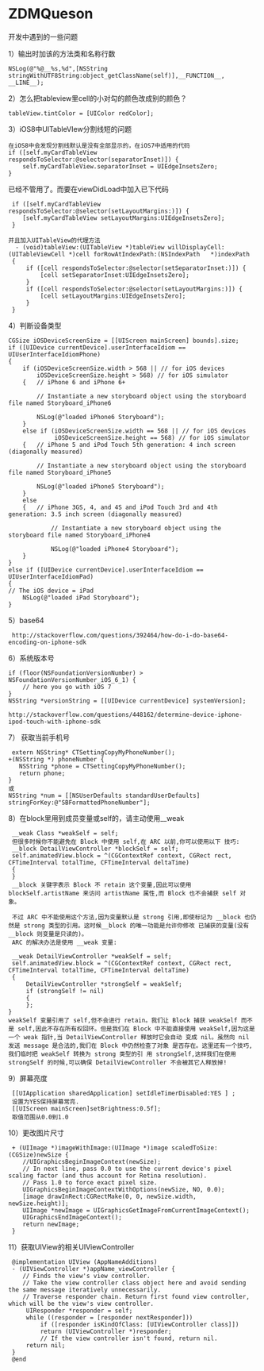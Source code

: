 # ZDMQueson
开发中遇到的一些问题

1）输出时加该的方法类和名称行数 

    NSLog(@"%@__%s,%d",[NSString stringWithUTF8String:object_getClassName(self)],__FUNCTION__, __LINE__);
   
2）怎么把tableview里cell的小对勾的颜色改成别的颜色？

    tableView.tintColor = [UIColor redColor];
   
3）iOS8中UITableVIew分割线短的问题

    在iOS8中会发现分割线默认是没有全部显示的，在iOS7中适用的代码
    if ([self.myCardTableView respondsToSelector:@selector(separatorInset)]) {
        self.myCardTableView.separatorInset = UIEdgeInsetsZero;
    }
    
   已经不管用了。而要在viewDidLoad中加入已下代码

     if ([self.myCardTableView respondsToSelector:@selector(setLayoutMargins:)]) {
        [self.myCardTableView setLayoutMargins:UIEdgeInsetsZero];
     }
     
    并且加入UITableView的代理方法
      - (void)tableView:(UITableView *)tableView willDisplayCell:(UITableViewCell *)cell forRowAtIndexPath:(NSIndexPath   *)indexPath
     {
         if ([cell respondsToSelector:@selector(setSeparatorInset:)]) {
             [cell setSeparatorInset:UIEdgeInsetsZero];
         }
         if ([cell respondsToSelector:@selector(setLayoutMargins:)]) {
             [cell setLayoutMargins:UIEdgeInsetsZero];
         }
     }

4）判断设备类型

    CGSize iOSDeviceScreenSize = [[UIScreen mainScreen] bounds].size;
    if ([UIDevice currentDevice].userInterfaceIdiom == UIUserInterfaceIdiomPhone)
    {
        if (iOSDeviceScreenSize.width > 568 || // for iOS devices
            iOSDeviceScreenSize.height > 568) // for iOS simulator
        {   // iPhone 6 and iPhone 6+

            // Instantiate a new storyboard object using the storyboard file named Storyboard_iPhone6

            NSLog(@"loaded iPhone6 Storyboard");
        }
        else if (iOSDeviceScreenSize.width == 568 || // for iOS devices
                 iOSDeviceScreenSize.height == 568) // for iOS simulator
        {   // iPhone 5 and iPod Touch 5th generation: 4 inch screen (diagonally measured)

            // Instantiate a new storyboard object using the storyboard file named Storyboard_iPhone5

            NSLog(@"loaded iPhone5 Storyboard");
        }
        else
        {   // iPhone 3GS, 4, and 4S and iPod Touch 3rd and 4th generation: 3.5 inch screen (diagonally measured)

                // Instantiate a new storyboard object using the storyboard file named Storyboard_iPhone4

                NSLog(@"loaded iPhone4 Storyboard");
        }
    }
    else if ([UIDevice currentDevice].userInterfaceIdiom == UIUserInterfaceIdiomPad)
    {  
    // The iOS device = iPad
        NSLog(@"loaded iPad Storyboard");
    }
    
5）base64
     
     http://stackoverflow.com/questions/392464/how-do-i-do-base64-encoding-on-iphone-sdk
       
6）系统版本号

    if (floor(NSFoundationVersionNumber) > NSFoundationVersionNumber_iOS_6_1) {
        // here you go with iOS 7
    }
    NSString *versionString = [[UIDevice currentDevice] systemVersion];
    
    http://stackoverflow.com/questions/448162/determine-device-iphone-ipod-touch-with-iphone-sdk
       
7） 获取当前手机号

     extern NSString* CTSettingCopyMyPhoneNumber();
    +(NSString *) phoneNumber {
       NSString *phone = CTSettingCopyMyPhoneNumber();
       return phone;
    }
    或
    NSString *num = [[NSUserDefaults standardUserDefaults] stringForKey:@"SBFormattedPhoneNumber"];
    
8）在block里用到成员变量或self的，请主动使用__weak

     __weak Class *weakSelf = self;
     但很多时候你不能避免在 Block 中使用 self,在 ARC 以前,你可以使用以下 技巧:
     __block DetailViewController *blockSelf = self;
     self.animatedView.block = ^(CGContextRef context, CGRect rect, CFTimeInterval totalTime, CFTimeInterval deltaTime)
     {
     }
     __block 关键字表示 Block 不 retain 这个变量,因此可以使用 blockSelf.artistName 来访问 artistName 属性,而 Block 也不会捕获 self 对 象。
     
     不过 ARC 中不能使用这个方法,因为变量默认是 strong 引用,即使标记为 __block 也仍然是 strong 类型的引用。这时候__block 的唯一功能是允许你修改 已捕获的变量(没有__block 则变量是只读的)。
     ARC 的解决办法是使用 __weak 变量:
     
     __weak DetailViewController *weakSelf = self;
     self.animatedView.block = ^(CGContextRef context, CGRect rect, CFTimeInterval totalTime, CFTimeInterval deltaTime)
     {
         DetailViewController *strongSelf = weakSelf;
         if (strongSelf != nil)
         {
         };
    }
    weakSelf 变量引用了 self,但不会进行 retain。我们让 Block 捕获 weakSelf 而不是 self,因此不存在所有权回环。但是我们在 Block 中不能直接使用 weakSelf,因为这是一个 weak 指针,当 DetailViewController 释放时它会自动 变成 nil。虽然向 nil 发送 message 是合法的,我们在 Block 中仍然检查了对象 是否存在。这里还有一个技巧,我们临时把 weakSelf 转换为 strong 类型的引 用 strongSelf,这样我们在使用 strongSelf 的时候,可以确保 DetailViewController 不会被其它人释放掉!

9）屏幕亮度

     [[UIApplication sharedApplication] setIdleTimerDisabled:YES ] ;
     设置为YES保持屏幕常亮.
     [[UIScreen mainScreen]setBrightness:0.5f];       
     取值范围从0.0到1.0
     
10）更改图片尺寸

     + (UIImage *)imageWithImage:(UIImage *)image scaledToSize:(CGSize)newSize {
        //UIGraphicsBeginImageContext(newSize);
        // In next line, pass 0.0 to use the current device's pixel scaling factor (and thus account for Retina resolution).
        // Pass 1.0 to force exact pixel size.
        UIGraphicsBeginImageContextWithOptions(newSize, NO, 0.0);
        [image drawInRect:CGRectMake(0, 0, newSize.width, newSize.height)];
        UIImage *newImage = UIGraphicsGetImageFromCurrentImageContext();    
        UIGraphicsEndImageContext();
        return newImage;
     }
     
11）获取UIView的相关UIViewController

     @implementation UIView (AppNameAdditions)
     - (UIViewController *)appName_viewController {
        // Finds the view's view controller.
        // Take the view controller class object here and avoid sending the same message iteratively unnecessarily.
        // Traverse responder chain. Return first found view controller, which will be the view's view controller.
         UIResponder *responder = self;
         while ((responder = [responder nextResponder]))
             if ([responder isKindOfClass: [UIViewController class]])
             return (UIViewController *)responder;
             // If the view controller isn't found, return nil.
         return nil;
     }
     @end







     
